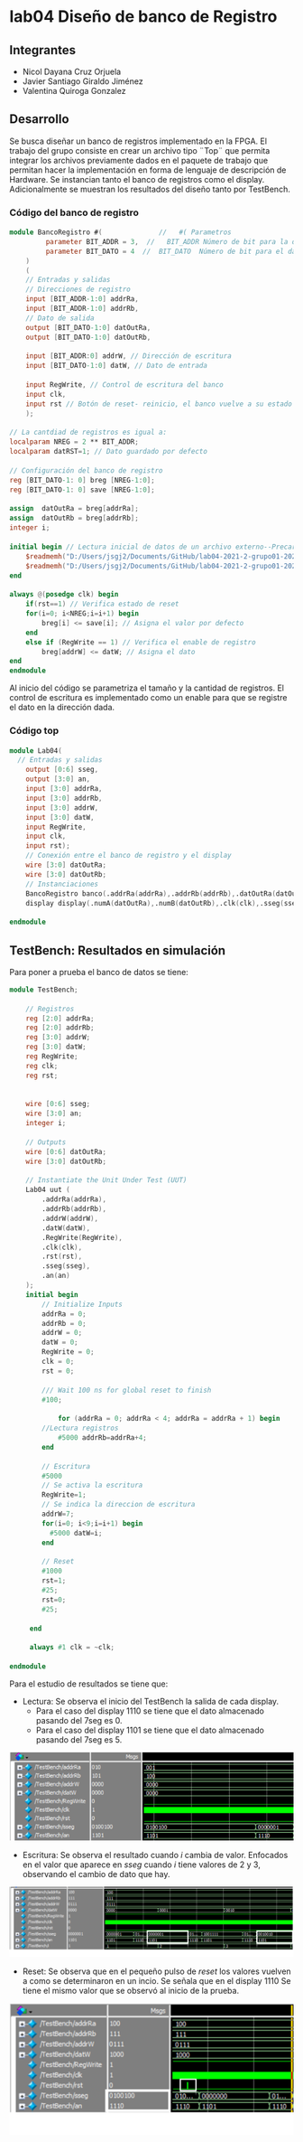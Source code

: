 # lab04 Diseño de banco de Registro
## Integrantes
* Nicol Dayana Cruz Orjuela
* Javier Santiago Giraldo Jiménez
* Valentina Quiroga Gonzalez
## Desarrollo
Se busca diseñar un banco de registros implementado en la FPGA.
El trabajo del grupo consiste en crear un archivo tipo ¨Top¨ que permita integrar los archivos previamente dados en el paquete de trabajo que permitan hacer la implementación en forma de lenguaje de descripción de Hardware. Se instancian tanto el banco de registros como el display. Adicionalmente se muestran los resultados del diseño tanto por TestBench.


### Código del banco de registro

```verilog
module BancoRegistro #(      		 //   #( Parametros
         parameter BIT_ADDR = 3,  //   BIT_ADDR Número de bit para la dirección
         parameter BIT_DATO = 4  //  BIT_DATO  Número de bit para el dato
	)
	(
    // Entradas y salidas
    // Direcciones de registro
    input [BIT_ADDR-1:0] addrRa,
    input [BIT_ADDR-1:0] addrRb,
    // Dato de salida
    output [BIT_DATO-1:0] datOutRa,
    output [BIT_DATO-1:0] datOutRb,

    input [BIT_ADDR:0] addrW, // Dirección de escritura
    input [BIT_DATO-1:0] datW, // Dato de entrada

    input RegWrite, // Control de escritura del banco
    input clk,
    input rst // Botón de reset- reinicio, el banco vuelve a su estado por default
    );

// La cantdiad de registros es igual a:
localparam NREG = 2 ** BIT_ADDR;
localparam datRST=1; // Dato guardado por defecto

// Configuración del banco de registro
reg [BIT_DATO-1: 0] breg [NREG-1:0];
reg [BIT_DATO-1: 0] save [NREG-1:0];

assign  datOutRa = breg[addrRa];
assign  datOutRb = breg[addrRb];
integer i;

initial begin // Lectura inicial de datos de un archivo externo--Precarga del archivo
	$readmemh("D:/Users/jsgj2/Documents/GitHub/lab04-2021-2-grupo01-2021-2/Lab04/Reg.txt",breg);
	$readmemh("D:/Users/jsgj2/Documents/GitHub/lab04-2021-2-grupo01-2021-2/Lab04/Reg.txt",save);
end

always @(posedge clk) begin
	if(rst==1) // Verifica estado de reset
	for(i=0; i<NREG;i=i+1) begin
		breg[i] <= save[i]; // Asigna el valor por defecto
	end
	else if (RegWrite == 1) // Verifica el enable de registro
		breg[addrW] <= datW; // Asigna el dato
end
endmodule
```
Al inicio del código se parametriza el tamaño y la cantidad de registros.
El control de escritura es implementado como un enable para que se registre el dato en la dirección dada.

### Código top
```verilog
module Lab04(
  // Entradas y salidas
	output [0:6] sseg,
	output [3:0] an,
	input [3:0] addrRa,
	input [3:0] addrRb,
	input [3:0] addrW,
	input [3:0] datW,
	input RegWrite,
	input clk,
	input rst);
	// Conexión entre el banco de registro y el display
	wire [3:0] datOutRa;
	wire [3:0] datOutRb;
	// Instanciaciones
	BancoRegistro banco(.addrRa(addrRa),.addrRb(addrRb),.datOutRa(datOutRa),.datOutRb(datOutRb),.addrW(addrW),.datW(datW),.RegWrite(RegWrite),.clk(clk),.rst(rst));//banco de registro
	display display(.numA(datOutRa),.numB(datOutRb),.clk(clk),.sseg(sseg),.an(an),.rst(rst));//display

endmodule
```
## TestBench: Resultados en simulación

Para poner a prueba el banco de datos se tiene:

```verilog
module TestBench;

	// Registros
	reg [2:0] addrRa;
	reg [2:0] addrRb;
	reg [3:0] addrW;
	reg [3:0] datW;
	reg RegWrite;
	reg clk;
	reg rst;


	wire [0:6] sseg;
	wire [3:0] an;
	integer i;

	// Outputs
	wire [0:6] datOutRa;
	wire [3:0] datOutRb;

	// Instantiate the Unit Under Test (UUT)
	Lab04 uut (
		.addrRa(addrRa),
		.addrRb(addrRb),
		.addrW(addrW),
		.datW(datW),
		.RegWrite(RegWrite),
		.clk(clk),
		.rst(rst),
		.sseg(sseg),
		.an(an)
	);
	initial begin
		// Initialize Inputs
		addrRa = 0;
		addrRb = 0;
		addrW = 0;
		datW = 0;
		RegWrite = 0;
		clk = 0;
		rst = 0;

		/// Wait 100 ns for global reset to finish
		#100;

    		for (addrRa = 0; addrRa < 4; addrRa = addrRa + 1) begin
		//Lectura registros
			#5000 addrRb=addrRa+4;
		end

		// Escritura
		#5000
		// Se activa la escritura
		RegWrite=1;
		// Se indica la direccion de escritura
		addrW=7;
		for(i=0; i<9;i=i+1) begin
		  #5000 datW=i;
		end

	 	// Reset
		#1000
		rst=1;
		#25;
		rst=0;
		#25;

	 end

	 always #1 clk = ~clk;

endmodule
```
Para el estudio de resultados se tiene que:
* Lectura: Se observa el inicio del TestBench la salida de cada display.
  - Para el caso del display 1110 se tiene que el dato almacenado pasando del 7seg es 0.
  - Para el caso del display 1101 se tiene que el dato almacenado pasando del 7seg es 5.

![Lectura](figures/TB1.png)


* Escritura: Se observa el resultado cuando _i_ cambia de valor.
Enfocados en el valor que aparece en _sseg_ cuando _i_ tiene valores de 2 y 3, observando el cambio de dato que hay.

![Escritura](figures/TB2.png)

* Reset: Se observa que en el pequeño pulso de _reset_ los valores vuelven a como se determinaron en un incio. Se señala que en el display 1110 Se tiene el mismo valor que se observó al inicio de la prueba.

![Reset](figures/TB3.png)
